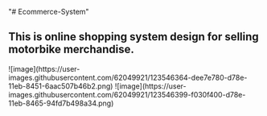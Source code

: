 "# Ecommerce-System" 
<h2>This is online shopping system design for selling motorbike merchandise.</h2>
![image](https://user-images.githubusercontent.com/62049921/123546364-dee7e780-d78e-11eb-8451-6aac507b46b2.png)
![image](https://user-images.githubusercontent.com/62049921/123546399-f030f400-d78e-11eb-8465-94fd7b498a34.png)
